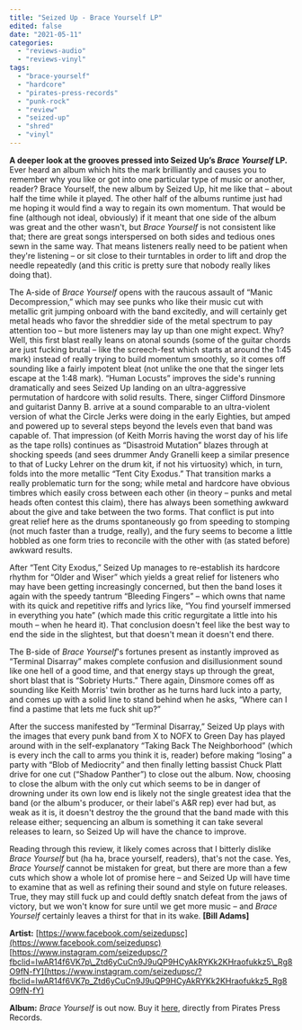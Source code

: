 ```yaml
---
title: "Seized Up - Brace Yourself LP"
edited: false
date: "2021-05-11"
categories:
  - "reviews-audio"
  - "reviews-vinyl"
tags:
  - "brace-yourself"
  - "hardcore"
  - "pirates-press-records"
  - "punk-rock"
  - "review"
  - "seized-up"
  - "shred"
  - "vinyl"
---
```


**A deeper look at the grooves pressed into Seized Up’s _Brace Yourself_ LP.** Ever heard an album which hits the mark brilliantly and causes you to remember why you like or got into one particular type of music or another, reader? Brace Yourself, the new album by Seized Up, hit me like that – about half the time while it played. The other half of the albums runtime just had me hoping it would find a way to regain its own momentum. That would be fine (although not ideal, obviously) if it meant that one side of the album was great and the other wasn't, but _Brace Yourself_ is not consistent like that; there are great songs interspersed on both sides and tedious ones sewn in the same way. That means listeners really need to be patient when they're listening – or sit close to their turntables in order to lift and drop the needle repeatedly (and this critic is pretty sure that nobody really likes doing that).

The A-side of _Brace Yourself_ opens with the raucous assault of “Manic Decompression,” which may see punks who like their music cut with metallic grit jumping onboard with the band excitedly, and will certainly get metal heads who favor the shreddier side of the metal spectrum to pay attention too – but more listeners may lay up than one might expect. Why? Well, this first blast really leans on atonal sounds (some of the guitar chords are just fucking brutal – like the screech-fest which starts at around the 1:45 mark) instead of really trying to build momentum smoothly, so it comes off sounding like a fairly impotent bleat (not unlike the one that the singer lets escape at the 1:48 mark). “Human Locusts” improves the side's running dramatically and sees Seized Up landing on an ultra-aggressive permutation of hardcore with solid results. There, singer Clifford Dinsmore and guitarist Danny B. arrive at a sound comparable to an ultra-violent version of what the Circle Jerks were doing in the early Eighties, but amped and powered up to several steps beyond the levels even that band was capable of. That impression (of Keith Morris having the worst day of his life as the tape rolls) continues as “Disastroid Mutation” blazes through at shocking speeds (and sees drummer Andy Granelli keep a similar presence to that of Lucky Lehrer on the drum kit, if not his virtuosity) which, in turn, folds into the more metallic “Tent City Exodus.” That transition marks a really problematic turn for the song; while metal and hardcore have obvious timbres which easily cross between each other (in theory – punks and metal heads often contest this claim), there has always been something awkward about the give and take between the two forms. That conflict is put into great relief here as the drums spontaneously go from speeding to stomping (not much faster than a trudge, really), and the fury seems to become a little hobbled as one form tries to reconcile with the other with (as stated before) awkward results.

After “Tent City Exodus,” Seized Up manages to re-establish its hardcore rhythm for “Older and Wiser” which yields a great relief for listeners who may have been getting increasingly concerned, but then the band loses it again with the speedy tantrum “Bleeding Fingers” – which owns that name with its quick and repetitive riffs and lyrics like, “You find yourself immersed in everything you hate” (which made this critic regurgitate a little into his mouth – when he heard it). That conclusion doesn't feel like the best way to end the side in the slightest, but that doesn't mean it doesn't end there.

The B-side of _Brace Yourself_'s fortunes present as instantly improved as “Terminal Disarray” makes complete confusion and disillusionment sound like one hell of a good time, and that energy stays up through the great, short blast that is “Sobriety Hurts.” There again, Dinsmore comes off as sounding like Keith Morris' twin brother as he turns hard luck into a party, and comes up with a solid line to stand behind when he asks, “Where can I find a pastime that lets me fuck shit up?”

After the success manifested by “Terminal Disarray,” Seized Up plays with the images that every punk band from X to NOFX to Green Day has played around with in the self-explanatory “Taking Back The Neighborhood” (which is every inch the call to arms you think it is, reader) before making “losing” a party with “Blob of Mediocrity” and then finally letting bassist Chuck Platt drive for one cut (“Shadow Panther”) to close out the album. Now, choosing to close the album with the only cut which seems to be in danger of drowning under its own low end is likely not the single greatest idea that the band (or the album's producer, or their label's A&R rep) ever had but, as weak as it is, it doesn't destroy the the ground that the band made with this release either; sequencing an album is something it can take several releases to learn, so Seized Up will have the chance to improve.

Reading through this review, it likely comes across that I bitterly dislike _Brace Yourself_ but (ha ha, brace yourself, readers), that's not the case. Yes, _Brace Yourself_ cannot be mistaken for great, but there are more than a few cuts which show a whole lot of promise here – and Seized Up will have time to examine that as well as refining their sound and style on future releases. True, they may still fuck up and could deftly snatch defeat from the jaws of victory, but we won't know for sure until we get more music – and _Brace Yourself_ certainly leaves a thirst for that in its wake. **\[Bill Adams\]**

**Artist:** [https://www.facebook.com/seizedupsc](https://www.facebook.com/seizedupsc) [https://www.instagram.com/seizedupsc/?fbclid=IwAR14f6VK7p\_Ztd6yCuCn9J9uQP9HCyAkRYKk2KHraofukkz5\_Rg8O9fN-fY](https://www.instagram.com/seizedupsc/?fbclid=IwAR14f6VK7p_Ztd6yCuCn9J9uQP9HCyAkRYKk2KHraofukkz5_Rg8O9fN-fY)

**Album:** _Brace Yourself_ is out now. Buy it [here](https://shop.piratespressrecords.com/products/seized-up-brace-yourself-lp), directly from Pirates Press Records.
